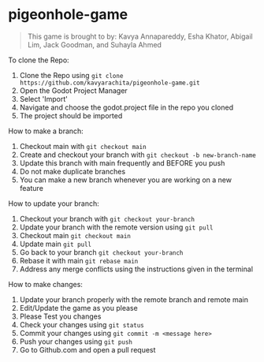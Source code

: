 # pigeonhole-game
> This game is brought to by: Kavya Annapareddy, Esha Khator, Abigail Lim, Jack Goodman, and Suhayla Ahmed

To clone the Repo:
1. Clone the Repo using
`git clone https://github.com/kavyarachita/pigeonhole-game.git`
3. Open the Godot Project Manager
4. Select 'Import'
5. Navigate and choose the godot.project file in the repo you cloned
6. The project should be imported

How to make a branch:
1. Checkout main with `git checkout main`
2. Create and checkout your branch with `git checkout -b new-branch-name`
3. Update this branch with main frequently and BEFORE you push
4. Do not make duplicate branches
5. You can make a new branch whenever you are working on a new feature

How to update your branch:
1. Checkout your branch with `git checkout your-branch`
2. Update your branch with the remote version using `git pull`
3. Checkout main `git checkout main`
4. Update main `git pull`
5. Go back to your branch `git checkout your-branch`
6. Rebase it with main `git rebase main`
7. Address any merge conflicts using the instructions given in the terminal

How to make changes:
1. Update your branch properly with the remote branch and remote main
3. Edit/Update the game as you please
4. Please Test you changes
5. Check your changes using `git status`
6. Commit your changes using `git commit -m <message here>`
7. Push your changes using `git push`
8. Go to Github.com and open a pull request
